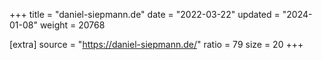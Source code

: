 +++
title = "daniel-siepmann.de"
date = "2022-03-22"
updated = "2024-01-08"
weight = 20768

[extra]
source = "https://daniel-siepmann.de/"
ratio = 79
size = 20
+++
